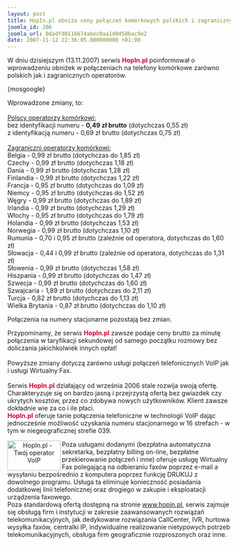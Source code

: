 ```yaml
---
layout: post
title: HopIn.pl obniża ceny połączeń komórkowych polskich i zagranicznych
joomla_id: 206
joomla_url: 0dadfd0116674abec0aa1d0458bac9e2
date: 2007-11-12 22:36:05.000000000 +01:00
---
```

W dniu dzisiejszym (13.11.2007) serwis <strong style="color: #cc0033">HopIn.pl</strong> poinformował o wprowadzeniu obniżek w połączeniach na telefony kom&oacute;rkowe zar&oacute;wno polskich jak i zagranicznych operator&oacute;w.<p>{mosgoogle}</p><p>Wprowadzone zmiany, to:<br /><br /><u>Polscy operatorzy kom&oacute;rkowi:</u><br />bez identyfikacji numeru - <strong>0,49 zł brutto</strong> (dotychczas 0,55 zł)<br />z identyfikacją numeru - 0,69 zł brutto (dotychczas 0,75 zł)<br /><u><br />Zagraniczni operatorzy kom&oacute;rkowi:</u><br />Belgia - 0,99 zł brutto (dotychczas do 1,85 zł)<br />Czechy - 0,99 zł brutto (dotychczas 1,18 zł)<br />Dania - 0,99 zł brutto (dotychczas 1,28 zł)<br />Finlandia - 0,99 zł brutto (dotychczas 1,22 zł)<br />Francja - 0,95 zł brutto (dotychczas do 1,09 zł)<br />Niemcy - 0,95 zł brutto (dotychczas do 1,52 zł)<br />Węgry - 0,99 zł brutto (dotychczas do 1,89 zł)<br />Irlandia - 0,99 zł brutto (dotychczas 1,29 zł)<br />Włochy - 0,95 zł brutto (dotychczas do 1,79 zł)<br />Holandia - 0,99 zł brutto (dotychczas 1,53 zł)<br />Norwegia - 0,99 zł brutto (dotychczas 1,10 zł)<br />Rumunia - 0,70 i 0,95 zł brutto (zależnie od operatora, dotychczas do 1,60 zł)<br />Słowacja - 0,44 i 0,99 zł brutto (zależnie od operatora, dotychczas do 1,31 zł)<br />Słowenia - 0,99 zł brutto (dotychczas 1,58 zł)<br />Hiszpania - 0,99 zł brutto (dotychczas do 1,47 zł)<br />Szwecja - 0,99 zł brutto (dotychczas do 1,60 zł)<br />Szwajcaria - 1,89 zł brutto (dotychczas do 2,11 zł)<br />Turcja - 0,82 zł brutto (dotychczas do 1,13 zł)<br />Wielka Brytania - 0,87 zł brutto (dotychczas do 1,10 zł)</p><p>Połączenia na numery stacjonarne pozostają bez zmian.</p><p>Przypominamy, że serwis <strong style="color: #cc0033">HopIn.pl</strong> zawsze podaje ceny brutto za minutę połączenia w taryfikacji sekundowej od samego początku rozmowy bez doliczania jakichkolwiek innych opłat!<br /><br />Powyższe zmiany dotyczą zar&oacute;wno usługi połączeń telefonicznych VoIP jak i usługi Wirtualny Fax.<br /><br />Serwis <strong style="color: #cc0033">HopIn.pl</strong> działający od września 2006 stale rozwija swoją ofertę. Charakteryzuje się on bardzo jasną i przejrzystą ofertą bez gwiazdek czy ukrytych koszt&oacute;w, przez co zdobywa nowych użytkownik&oacute;w. Klient zawsze dokładnie wie za co i ile płaci.<br /><strong style="color: #cc0033">HopIn.pl</strong> oferuje tanie połączenia telefoniczne w technologii VoIP dając jednocześnie możliwość uzyskania numeru stacjonarnego w 16 strefach - w tym w niegeograficznej strefie 039.</p><div style="text-align: center"><a href="http://www.hopin.pl"><img src="http://www.hopin.pl/images/images/hopinpl_logo.jpg" border="0" alt="HopIn.pl - Tw&oacute;j operator VoIP" width="120" height="68" align="left" /></a> </div><p>Poza usługami dodanymi (bezpłatna automatyczna sekretarka, bezpłatny billing on-line, bezpłatne przekierowanie połączeń i inne) oferuje usługę Wirtualny Fax polegającą na odbieraniu fax&oacute;w poprzez e-mail a wysyłaniu bezpośrednio z komputera poprzez funkcję DRUKUJ z dowolnego programu. Usługa ta eliminuje konieczność posiadania dodatkowej linii telefonicznej oraz drogiego w zakupie i eksploatacji urządzenia faxowego.<br />Poza standardową ofertą dostępną na stronie <a href="http:/www.hopin.pl">www.hopin.pl</a>, serwis zajmuje się obsługą firm i instytucji w zakresie zaawansowanych rozwiązań telekomunikacyjnych, jak dedykowane rozwiązania CallCenter, IVR, hurtowa wysyłka fax&oacute;w, centralki IP, indywidualne realizowanie nietypowych potrzeb telekomunikacyjnych, obsługa firm geograficznie rozproszonych oraz inne.</p><p>&nbsp;</p><div style="text-align: center"> </div><p>&nbsp;</p>
